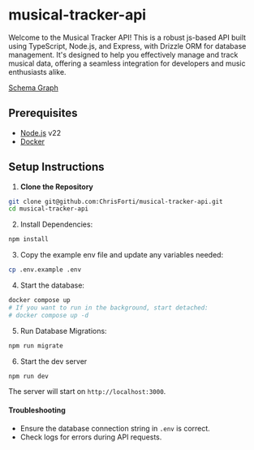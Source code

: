 # musical-tracker-api

Welcome to the Musical Tracker API! This is a robust js-based API built using TypeScript, Node.js, and Express, with Drizzle ORM for database management. It's designed to help you effectively manage and track musical data, offering a seamless integration for developers and music enthusiasts alike.

[Schema Graph](https://drawsql.app/teams/david-ruvinskiy/diagrams/musical-tracker-app)

## Prerequisites

- [Node.js](https://nodejs.org/) v22
- [Docker](https://docs.docker.com/)

## Setup Instructions

1. **Clone the Repository**

```bash
git clone git@github.com:ChrisForti/musical-tracker-api.git
cd musical-tracker-api
```

2. Install Dependencies:

```sh
npm install
```

3. Copy the example env file and update any variables needed:

```sh
cp .env.example .env
```

4. Start the database:

```sh
docker compose up
# If you want to run in the background, start detached:
# docker compose up -d
```

5.  Run Database Migrations:

```sh
npm run migrate
```

6.  Start the dev server

```sh
npm run dev
```

The server will start on `http://localhost:3000`.

#### Troubleshooting

- Ensure the database connection string in `.env` is correct.
- Check logs for errors during API requests.
